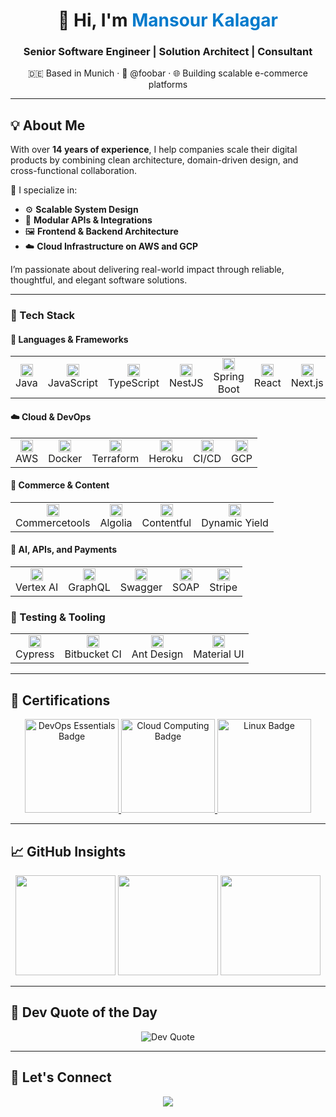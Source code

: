 <!-- Profile Header -->
<h1 align="center">👋 Hi, I'm <span style="color:#007acc">Mansour Kalagar</span></h1>
<h3 align="center">Senior Software Engineer | Solution Architect | Consultant</h3>
<p align="center">🇩🇪 Based in Munich · 💼 @foobar · 🌐 Building scalable e-commerce platforms</p>

---

## 💡 About Me

With over **14 years of experience**, I help companies scale their digital products by combining clean architecture, domain-driven design, and cross-functional collaboration.

🧠 I specialize in:

- ⚙️ **Scalable System Design**
- 🧩 **Modular APIs & Integrations**
- 🖼️ **Frontend & Backend Architecture**
- ☁️ **Cloud Infrastructure on AWS and GCP**

I’m passionate about delivering real-world impact through reliable, thoughtful, and elegant software solutions.

---

### 🚀 Tech Stack

#### 🧱 Languages & Frameworks

<div align="center">
<table>
  <tr>
    <td align="center"><img src="https://icon.icepanel.io/Technology/svg/Java.svg" height="20px" alt="Java"/><br>Java</td>
    <td align="center"><img src="https://icon.icepanel.io/Technology/svg/JavaScript.svg" height="20px" alt="JavaScript"/><br>JavaScript</td>
    <td align="center"><img src="https://icon.icepanel.io/Technology/svg/TypeScript.svg" height="20px" alt="TypeScript"/><br>TypeScript</td>
    <td align="center"><img src="https://icon.icepanel.io/Technology/svg/Nest.js.svg" height="20px" alt="NestJS"/><br>NestJS</td>
    <td align="center"><img src="https://icon.icepanel.io/Technology/svg/Spring.svg" height="20px" alt="Spring Boot"/><br>Spring Boot</td>
    <td align="center"><img src="https://icon.icepanel.io/Technology/svg/React.svg" height="20px" alt="React"/><br>React</td>
    <td align="center"><img src="https://icon.icepanel.io/Technology/png-shadow-512/Next.js.png" height="20px" alt="Next.js"/><br>Next.js</td>
    <td align="center"><img src="https://icon.icepanel.io/Technology/svg/Angular.svg" height="20px" alt="Angular"/><br>Angular</td>
    <td align="center"><img src="https://icon.icepanel.io/Technology/svg/Vue.js.svg" height="20px" alt="Vue.js"/><br>Vue.js</td>
  </tr>
</table>
</div>

#### ☁️ Cloud & DevOps

<div align="center">
<table>
  <tr>
    <td align="center"><img src="https://icon.icepanel.io/Technology/svg/AWS.svg" height="20px" alt="AWS"/><br>AWS</td>
    <td align="center"><img src="https://icon.icepanel.io/Technology/svg/Docker.svg" height="20px" alt="Docker"/><br>Docker</td>
    <td align="center"><img src="https://icon.icepanel.io/Technology/svg/HashiCorp-Terraform.svg" height="20px" alt="Terraform"/><br>Terraform</td>
    <td align="center"><img src="https://icon.icepanel.io/Technology/svg/Heroku.svg" height="20px" alt="Heroku"/><br>Heroku</td>
    <td align="center"><img src="https://icon.icepanel.io/Technology/svg/GitHub-Actions.svg" height="20px" alt="CI/CD"/><br>CI/CD</td>
    <td align="center"><img src="https://icon.icepanel.io/Technology/svg/Google-Cloud.svg" height="20px" alt="GCP"/><br>GCP</td>
  </tr>
</table>
</div>

#### 🛒 Commerce & Content

<div align="center">
<table>
  <tr>
    <td align="center"><img src="https://cdn.brandfetch.io/idxgt6T16Z/w/400/h/400/theme/dark/icon.png?c=1dxbfHSJFAPEGdCLU4o5B" height="20px" alt="Commercetools"/><br>Commercetools</td>
    <td align="center"><img src="https://icon.icepanel.io/Technology/svg/Algolia.svg" height="20px" alt="Algolia"/><br>Algolia</td>
    <td align="center"><img src="https://www.svgrepo.com/show/353600/contentful.svg" height="20px" alt="Contentful"/><br>Contentful</td>
    <td align="center"><img src="https://cdn.brandfetch.io/idP4s0vsQ0/theme/dark/symbol.svg?c=1dxbfHSJFAPEGdCLU4o5B" height="20px" alt="Dynamic Yield"/><br>Dynamic Yield</td>
  </tr>
</table>
</div>

#### 🤖 AI, APIs, and Payments

<div align="center">
<table>
  <tr>
    <td align="center"><img src="https://icon.icepanel.io/GCP/svg/Vertex-AI.svg" height="20px" alt="Vertex AI"/><br>Vertex AI</td>
    <td align="center"><img src="https://icon.icepanel.io/Technology/svg/GraphQL.svg" height="20px" alt="GraphQL"/><br>GraphQL</td>
    <td align="center"><img src="https://icon.icepanel.io/Technology/svg/Swagger.svg" height="20px" alt="Swagger"/><br>Swagger</td>
    <td align="center"><img src="https://img.icons8.com/color/28/soap.png" height="20px" alt="SOAP"/><br>SOAP</td>
    <td align="center"><img src="https://images.stripeassets.com/fzn2n1nzq965/HTTOloNPhisV9P4hlMPNA/cacf1bb88b9fc492dfad34378d844280/Stripe_icon_-_square.svg?q=80&w=1082" height="20px" alt="Stripe"/><br>Stripe</td>
  </tr>
</table>
</div>

### 🧪 Testing & Tooling

<div align="center">
<table>
  <tr>
    <td align="center"><img src="https://icon.icepanel.io/Technology/svg/Cypress.svg" height="20px" alt="Cypress"/><br>Cypress</td>
    <td align="center"><img src="https://icon.icepanel.io/Technology/svg/BitBucket.svg" height="20px" alt="Bitbucket CI"/><br>Bitbucket CI</td>
    <td align="center"><img src="https://icon.icepanel.io/Technology/svg/Ant-Design.svg" height="20px" alt="Ant Design"/><br>Ant Design</td>
    <td align="center"><img src="https://icon.icepanel.io/Technology/svg/Material-UI.svg" height="20px" alt="Material UI"/><br>Material UI</td>
  </tr>
</table>
</div>

---

## 📜 Certifications

<div align="center">
  <a href="https://www.credly.com/badges/763d5d2a-4681-4890-91f6-96b979fe71da/public_url">
    <img src="https://github.com/kalagar/kalagar/assets/6311592/f44239a7-223f-4a6b-b0e3-b3edcadf3aaa" width="150" alt="DevOps Essentials Badge" />
  </a>
  <a href="https://www.credly.com/badges/8a944b32-a2d4-4598-8f99-61bda17769ee/public_url">
    <img src="https://github.com/kalagar/kalagar/assets/6311592/6d5c949f-9170-4e78-97b3-c685191eaba5" width="150" alt="Cloud Computing Badge" />
  </a>
  <a href="https://www.credly.com/badges/0dda88f9-4e48-40f0-88a9-80c9b49bed0c/public_url">
    <img src="https://github.com/kalagar/kalagar/assets/6311592/817a79c5-c763-4455-937c-2e9b7d63d08d" width="150" alt="Linux Badge" />
  </a>
</div>

---

## 📈 GitHub Insights

<div align="center">
  <img src="https://github-readme-stats.vercel.app/api?username=kalagar&show_icons=true&theme=tokyonight&count_private=true" height="160"/>
  <img src="https://github-readme-streak-stats.herokuapp.com?user=kalagar&theme=tokyonight" height="160"/>
  <img src="https://github-readme-stats.vercel.app/api/top-langs/?username=kalagar&layout=compact&theme=tokyonight" height="160"/>
</div>

---

## 💬 Dev Quote of the Day

<div align="center">
  <img src="https://quotes-github-readme.vercel.app/api?type=horizontal&theme=gruvbox" alt="Dev Quote" />
</div>

---

## 🤝 Let's Connect

<p align="center">
  <a href="https://www.linkedin.com/in/kalagar/"><img src="https://img.icons8.com/color/28/linkedin.png"/></a>
</p>
